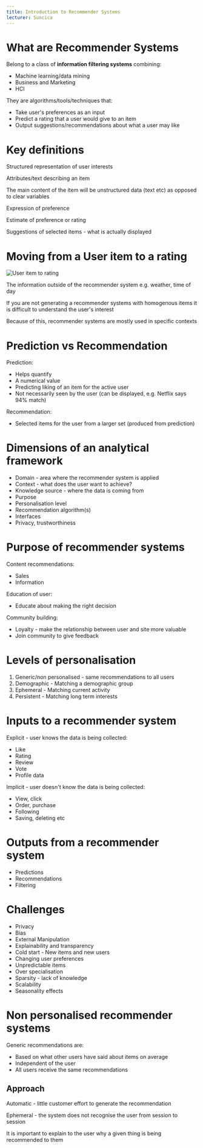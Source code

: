 ```yaml
---
title: Introduction to Recommender Systems
lecturer: Suncica
---
```


# What are Recommender Systems

Belong to a class of **information filtering systems** combining:

-   Machine learning/data mining
-   Business and Marketing
-   HCI

They are algorithms/tools/techniques that:

-   Take user's preferences as an input
-   Predict a rating that a user would give to an item
-   Output suggestions/recommendations about what a user may like

# Key definitions

<Definition name="User model/profile">

Structured representation of user interests

</Definition>

<Definition name="Item's context">

Attributes/text describing an item

</Definition>

The main content of the item will be unstructured data (text etc) as opposed to clear variables

<Definition name="Rating">

Expression of preference

</Definition>

<Definition name="Prediction">

Estimate of preference or rating

</Definition>

<Definition name="Recommendation">

Suggestions of selected items - what is actually displayed

</Definition>

# Moving from a User item to a rating

![User item to rating](/img/Year_3/Recommender/Introduction/Item->Rating.webp)

<Definition name="Context">

The information outside of the recommender system e.g. weather, time of day

</Definition>

If you are not generating a recommender systems with homogenous items it is difficult to understand the user's interest

Because of this, recommender systems are mostly used in specific contexts

# Prediction vs Recommendation

Prediction:

-   Helps quantify
-   A numerical value
-   Predicting liking of an item for the active user
-   Not necessarily seen by the user (can be displayed, e.g. Netflix says 94% match)

Recommendation:

-   Selected items for the user from a larger set (produced from prediction)

# Dimensions of an analytical framework

-   Domain - area where the recommender system is applied
-   Context - what does the user want to achieve?
-   Knowledge source - where the data is coming from
-   Purpose
-   Personalisation level
-   Recommendation algorithm(s)
-   Interfaces
-   Privacy, trustworthiness

# Purpose of recommender systems

Content recommendations:

-   Sales
-   Information

Education of user:

-   Educate about making the right decision

Community building:

-   Loyalty - make the relationship between user and site more valuable
-   Join community to give feedback

# Levels of personalisation

1. Generic/non personalised - same recommendations to all users
2. Demographic - Matching a demographic group
3. Ephemeral - Matching current activity
4. Persistent - Matching long term interests

# Inputs to a recommender system

Explicit - user knows the data is being collected:

-   Like
-   Rating
-   Review
-   Vote
-   Profile data

Implicit - user doesn't know the data is being collected:

-   View, click
-   Order, purchase
-   Following
-   Saving, deleting etc

# Outputs from a recommender system

-   Predictions
-   Recommendations
-   Filtering

# Challenges

-   Privacy
-   Bias
-   External Manipulation
-   Explainability and transparency
-   Cold start - New items and new users
-   Changing user preferences
-   Unpredictable items
-   Over specialisation
-   Sparsity - lack of knowledge
-   Scalability
-   Seasonality effects

# Non personalised recommender systems

Generic recommendations are:

-   Based on what other users have said about items on average
-   Independent of the user
-   All users receive the same recommendations

## Approach

Automatic - little customer effort to generate the recommendation

Ephemeral - the system does not recognise the user from session to session

<Important>

It is important to explain to the user why a given thing is being recommended to them

</Important>
